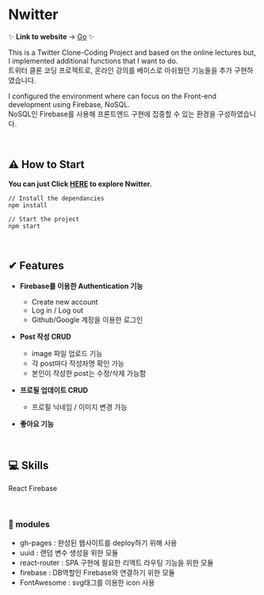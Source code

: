 # Nwitter

✨ **Link to website** -> [Go](https://sohyeon00.github.io/nwitter) ✨

This is a Twitter Clone-Coding Project and based on the online lectures but, I implemented additional functions that I want to do.  
트위터 클론 코딩 프로젝트로, 온라인 강의를 베이스로 아쉬웠던 기능들을 추가 구현하였습니다.

I configured the environment where can focus on the Front-end development using Firebase, NoSQL.  
NoSQL인 Firebase를 사용해 프론트엔드 구현에 집중할 수 있는 환경을 구성하였습니다.

<br/>

## ⚠ How to Start

**You can just Click [HERE](https://sohyeon00.github.io/nwitter) to explore Nwitter.**

```
// Install the dependancies
npm install
``` 

```
// Start the project
npm start
```
<br/>

## ✔ Features

* **Firebase를 이용한 Authentication 기능**

  - Create new account
  - Log in / Log out 
  - Github/Google 계정을 이용한 로그인
  
* **Post 작성 CRUD**

  - image 파일 업로드 기능
  - 각 post마다 작성자명 확인 가능
  - 본인이 작성한 post는 수정/삭제 가능함

* **프로필 업데이트 CRUD**

  - 프로필 닉네임 / 이미지 변경 가능

* **좋아요 기능**

<br/>

## 💻 Skills
React
Firebase

<br/>

### 🚸 modules

* gh-pages : 완성된 웹사이트를 deploy하기 위해 사용
* uuid : 랜덤 변수 생성을 위한 모듈
* react-router : SPA 구현에 필요한 리액트 라우팅 기능을 위한 모듈
* firebase : DB역할인 Firebase와 연결하기 위한 모듈
* FontAwesome : svg태그를 이용한 icon 사용
